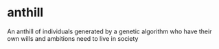 # anthill
An anthill of individuals generated by a genetic algorithm who have their own wills and ambitions need to live in society
